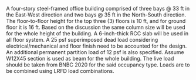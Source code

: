 A four-story steel-framed office building comprised of three bays @ 33 ft in the East-West direction and
two bays @ 35 ft in the North-South direction. The floor-to-floor height for the top three (3) floors is 10
ft, and for ground floor it is 16 ft. Based on the discussion the same column size will be used for the
whole height of the building. A 6-inch-thick RCC slab will be used in all floor system. A 25 psf
superimposed dead load considering electrical/mechanical and floor finish need to be accounted for the
design. An additional permanent partition load of 12 psf is also specified. Assume W12X45 section is
used as beam for the whole building. The live load should be taken from BNBC 2020 for the said
occupancy type. Loads are to be combined using LRFD load combinations.